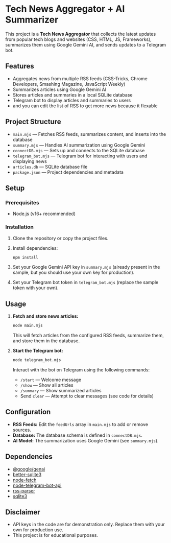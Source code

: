 # Tech News Aggregator + AI Summarizer

This project is a **Tech News Aggregator** that collects the latest updates from popular tech blogs and websites (CSS, HTML, JS, Frameworks), summarizes them using Google Gemini AI, and sends updates to a Telegram bot.

## Features

- Aggregates news from multiple RSS feeds (CSS-Tricks, Chrome Developers, Smashing Magazine, JavaScript Weekly)
- Summarizes articles using Google Gemini AI
- Stores articles and summaries in a local SQLite database
- Telegram bot to display articles and summaries to users
- and you can edit the list of RSS to get more news because it flexable

## Project Structure

- `main.mjs` — Fetches RSS feeds, summarizes content, and inserts into the database
- `summary.mjs` — Handles AI summarization using Google Gemini
- `connectDB.mjs` — Sets up and connects to the SQLite database
- `telegram_bot.mjs` — Telegram bot for interacting with users and displaying news
- `articles.db` — SQLite database file
- `package.json` — Project dependencies and metadata

## Setup

### Prerequisites

- Node.js (v16+ recommended)

### Installation

1. Clone the repository or copy the project files.
2. Install dependencies:

   ```sh
   npm install
   ```

3. Set your Google Gemini API key in `summary.mjs` (already present in the sample, but you should use your own key for production).
4. Set your Telegram bot token in `telegram_bot.mjs` (replace the sample token with your own).

## Usage

1. **Fetch and store news articles:**

   ```sh
   node main.mjs
   ```

   This will fetch articles from the configured RSS feeds, summarize them, and store them in the database.

2. **Start the Telegram bot:**

   ```sh
   node telegram_bot.mjs
   ```

   Interact with the bot on Telegram using the following commands:
   - `/start` — Welcome message
   - `/show` — Show all articles
   - `/summary` — Show summarized articles
   - Send `clear` — Attempt to clear messages (see code for details)

## Configuration

- **RSS Feeds:** Edit the `feedUrls` array in `main.mjs` to add or remove sources.
- **Database:** The database schema is defined in `connectDB.mjs`.
- **AI Model:** The summarization uses Google Gemini (see `summary.mjs`).

## Dependencies

- [@google/genai](https://www.npmjs.com/package/@google/genai)
- [better-sqlite3](https://www.npmjs.com/package/better-sqlite3)
- [node-fetch](https://www.npmjs.com/package/node-fetch)
- [node-telegram-bot-api](https://www.npmjs.com/package/node-telegram-bot-api)
- [rss-parser](https://www.npmjs.com/package/rss-parser)
- [sqlite3](https://www.npmjs.com/package/sqlite3)

## Disclaimer

- API keys in the code are for demonstration only. Replace them with your own for production use.
- This project is for educational purposes.
